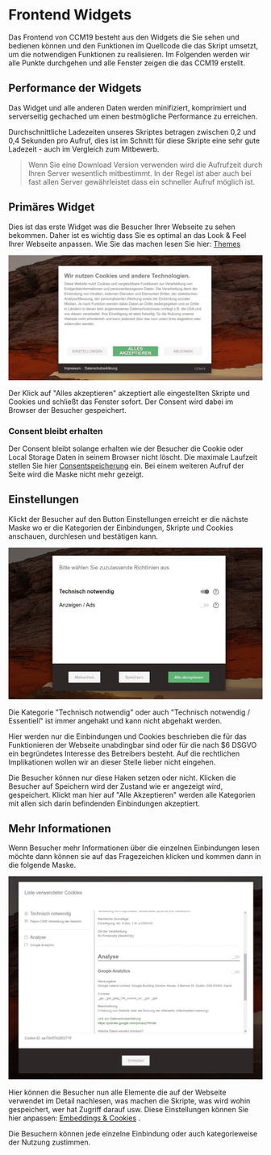 # Frontend Widgets

Das Frontend von CCM19 besteht aus den Widgets die Sie sehen und bedienen können und den Funktionen im Quellcode die das Skript umsetzt, um die notwendigen Funktionen zu realisieren. Im Folgenden werden wir alle Punkte durchgehen und alle Fenster zeigen die das CCM19 erstellt.

## Performance der Widgets

Das Widget und alle anderen Daten werden minifiziert, komprimiert und serverseitig gechached um einen bestmögliche Performance zu erreichen. 

Durchschnittliche Ladezeiten unseres Skriptes betragen zwischen 0,2 und 0,4 Sekunden pro Aufruf, dies ist im Schnitt für diese Skripte eine sehr gute Ladezeit - auch im Vergleich zum Mitbewerb.

> Wenn Sie eine Download Version verwenden wird die Aufrufzeit durch Ihren Server wesentlich mitbestimmt. In der Regel ist aber auch bei fast allen Server gewährleistet dass ein schneller Aufruf möglich ist.



## Primäres Widget

Dies ist das erste Widget was die Besucher Ihrer Webseite zu sehen bekommen. Daher ist es wichtig dass Sie es optimal an das Look & Feel Ihrer Webseite anpassen. Wie Sie das machen lesen Sie hier:  [Themes](../funktionen/themes.md) 

![screenshot-2020.09.30-16_13_37-CCM19 - Cookie Consent Management Software](../assets/screenshot-2020.09.30-16_13_37-CCM19%20-%20Cookie%20Consent%20Management%20Software.jpg)

Der Klick auf "Alles akzeptieren" akzeptiert alle eingestellten Skripte und Cookies und schließt das Fenster sofort. Der Consent wird dabei im Browser der Besucher gespeichert.

### Consent bleibt erhalten

Der Consent bleibt solange erhalten wie der Besucher die Cookie oder Local Storage Daten in seinem Browser nicht löscht. Die maximale Laufzeit stellen Sie hier [Consentspeicherung](../system-und-co/consent-speicherung.md) ein.  Bei einem weiteren Aufruf der Seite wird die Maske nicht mehr gezeigt.

## Einstellungen

Klickt der Besucher auf den Button Einstellungen erreicht er die nächste Maske wo er die Kategorien der Einbindungen, Skripte und Cookies anschauen, durchlesen und bestätigen kann.

 ![screenshot-2020.09.30-16_15_54-CCM19 - Cookie Consent Management Software](../assets/screenshot-2020.09.30-16_15_54-CCM19%20-%20Cookie%20Consent%20Management%20Software.jpg)

Die Kategorie "Technisch notwendig" oder auch "Technisch notwendig / Essentiell" ist immer angehakt und kann nicht abgehakt werden. 

Hier werden nur die Einbindungen und Cookies beschrieben die für das Funktionieren der Webseite unabdingbar sind oder für die nach $6 DSGVO ein begründetes Interesse des Betreibers besteht. Auf die rechtlichen Implikationen wollen wir an dieser Stelle lieber nicht eingehen.

Die Besucher können nur diese Haken setzen oder nicht. Klicken die Besucher auf Speichern wird der Zustand wie er angezeigt wird, gespeichert. Klickt man hier auf "Alle Akzeptieren" werden alle Kategorien mit allen sich darin befindenden Einbindungen akzeptiert.

## Mehr Informationen

Wenn Besucher mehr Informationen über die einzelnen Einbindungen lesen möchte dann können sie auf das Fragezeichen klicken und kommen dann in die folgende Maske.

![screenshot-2020.09.30-16_39_00-CCM19 - Cookie Consent Management Software](../assets/screenshot-2020.09.30-16_39_00-CCM19%20-%20Cookie%20Consent%20Management%20Software.jpg)

Hier können die Besucher nun alle Elemente die auf der Webseite verwendet im Detail nachlesen, was machen die Skripte, was wird wohin gespeichert, wer hat Zugriff darauf usw. Diese Einstellungen können Sie hier anpassen:  [Embeddings & Cookies](../funktionen/cookies-und-andere.md) .

Die Besuchern können jede einzelne Einbindung oder auch kategorieweise der Nutzung zustimmen.







